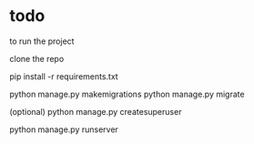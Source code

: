# todo


to run the project

clone the repo

pip install -r requirements.txt

python manage.py makemigrations
python manage.py migrate

(optional)
python manage.py createsuperuser

python manage.py runserver



